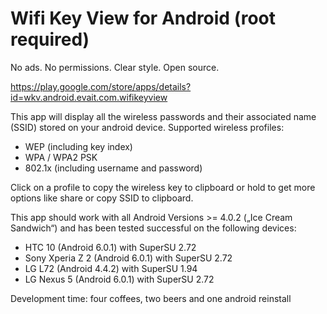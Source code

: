 # Wifi Key View for Android (root required)

No ads. No permissions. Clear style. Open source.

https://play.google.com/store/apps/details?id=wkv.android.evait.com.wifikeyview

This app will display all the wireless passwords and their associated name (SSID) stored on your android device. 
Supported wireless profiles:
- WEP (including key index)
- WPA / WPA2 PSK
- 802.1x (including username and password)

Click on a profile to copy the wireless key to clipboard or hold to get more options like share or copy SSID to clipboard.

This app should work with all Android Versions >= 4.0.2 („Ice Cream Sandwich“) and has been tested successful on the following devices:
- HTC 10 (Android 6.0.1) with SuperSU 2.72
- Sony Xperia Z 2 (Android 6.0.1) with SuperSU 2.72
- LG L72 (Android 4.4.2) with SuperSU 1.94
- LG Nexus 5 (Android 6.0.1) with SuperSU 2.72

Development time: four coffees, two beers and one android reinstall
